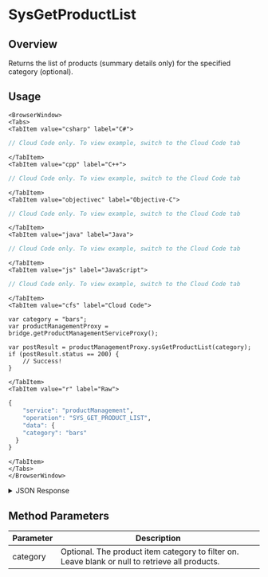 # SysGetProductList
## Overview
Returns the list of products (summary details only) for the specified category (optional).

<PartialServop service_name="productManagement" operation_name="SYS_GET_PRODUCT_LIST" />

## Usage

```mdx-code-block
<BrowserWindow>
<Tabs>
<TabItem value="csharp" label="C#">
```

```csharp
// Cloud Code only. To view example, switch to the Cloud Code tab
```

```mdx-code-block
</TabItem>
<TabItem value="cpp" label="C++">
```

```cpp
// Cloud Code only. To view example, switch to the Cloud Code tab
```

```mdx-code-block
</TabItem>
<TabItem value="objectivec" label="Objective-C">
```

```objectivec
// Cloud Code only. To view example, switch to the Cloud Code tab
```

```mdx-code-block
</TabItem>
<TabItem value="java" label="Java">
```

```java
// Cloud Code only. To view example, switch to the Cloud Code tab
```

```mdx-code-block
</TabItem>
<TabItem value="js" label="JavaScript">
```

```javascript
// Cloud Code only. To view example, switch to the Cloud Code tab
```

```mdx-code-block
</TabItem>
<TabItem value="cfs" label="Cloud Code">
```

```cfscript
var category = "bars";
var productManagementProxy = bridge.getProductManagementServiceProxy();

var postResult = productManagementProxy.sysGetProductList(category);
if (postResult.status == 200) {
    // Success!
}
```

```mdx-code-block
</TabItem>
<TabItem value="r" label="Raw">
```

```r
{
	"service": "productManagement",
	"operation": "SYS_GET_PRODUCT_LIST",
	"data": {
    "category": "bars"
  }
}
```

```mdx-code-block
</TabItem>
</Tabs>
</BrowserWindow>
```

<details>
<summary>JSON Response</summary>

```json
{
  "data": {
    "products": [
      {
        "itemId": "barBundle1Imp12peer",
        "defaultReferencePrice": -1,
        "iTunesSubscriptionType": "Free",
        "data": {
          "customAttr": "value"
        },
        "imageUrl": "",
        "description": "Bundle of 10 Bars.",
        "title": "Bars (10)",
        "category": "bars",
        "type": "Subscription"
      }
    ]
  },
  "status": 200
}
```
</details>

## Method Parameters
Parameter | Description
--------- | -----------
category | Optional. The product item category to filter on. Leave blank or null to retrieve all products.


